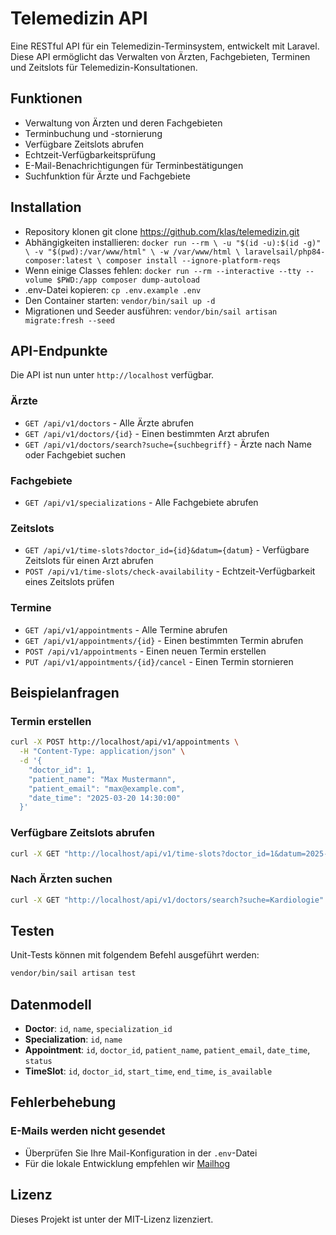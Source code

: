 # Telemedizin API

Eine RESTful API für ein Telemedizin-Terminsystem, entwickelt mit Laravel. Diese API ermöglicht das Verwalten von Ärzten, Fachgebieten, Terminen und Zeitslots für Telemedizin-Konsultationen.

## Funktionen

- Verwaltung von Ärzten und deren Fachgebieten
- Terminbuchung und -stornierung
- Verfügbare Zeitslots abrufen
- Echtzeit-Verfügbarkeitsprüfung
- E-Mail-Benachrichtigungen für Terminbestätigungen
- Suchfunktion für Ärzte und Fachgebiete

## Installation

- Repository klonen git clone https://github.com/klas/telemedizin.git
- Abhängigkeiten installieren: `docker run --rm \
  -u "$(id -u):$(id -g)" \
  -v "$(pwd):/var/www/html" \
  -w /var/www/html \
  laravelsail/php84-composer:latest \
  composer install --ignore-platform-reqs`
- Wenn einige Classes fehlen: `docker run --rm --interactive --tty --volume $PWD:/app composer dump-autoload`
- .env-Datei kopieren: `cp .env.example .env`
- Den Container starten: `vendor/bin/sail up -d`
- Migrationen und Seeder ausführen: `vendor/bin/sail artisan migrate:fresh --seed`

## API-Endpunkte

Die API ist nun unter `http://localhost` verfügbar.

### Ärzte

- `GET /api/v1/doctors` - Alle Ärzte abrufen
- `GET /api/v1/doctors/{id}` - Einen bestimmten Arzt abrufen
- `GET /api/v1/doctors/search?suche={suchbegriff}` - Ärzte nach Name oder Fachgebiet suchen

### Fachgebiete

- `GET /api/v1/specializations` - Alle Fachgebiete abrufen

### Zeitslots

- `GET /api/v1/time-slots?doctor_id={id}&datum={datum}` - Verfügbare Zeitslots für einen Arzt abrufen
- `POST /api/v1/time-slots/check-availability` - Echtzeit-Verfügbarkeit eines Zeitslots prüfen

### Termine

- `GET /api/v1/appointments` - Alle Termine abrufen
- `GET /api/v1/appointments/{id}` - Einen bestimmten Termin abrufen
- `POST /api/v1/appointments` - Einen neuen Termin erstellen
- `PUT /api/v1/appointments/{id}/cancel` - Einen Termin stornieren

## Beispielanfragen

### Termin erstellen

```bash
curl -X POST http://localhost/api/v1/appointments \
  -H "Content-Type: application/json" \
  -d '{
    "doctor_id": 1,
    "patient_name": "Max Mustermann",
    "patient_email": "max@example.com",
    "date_time": "2025-03-20 14:30:00"
  }'
```

### Verfügbare Zeitslots abrufen

```bash
curl -X GET "http://localhost/api/v1/time-slots?doctor_id=1&datum=2025-03-20"
```

### Nach Ärzten suchen

```bash
curl -X GET "http://localhost/api/v1/doctors/search?suche=Kardiologie"
```

## Testen

Unit-Tests können mit folgendem Befehl ausgeführt werden:

```bash
vendor/bin/sail artisan test
```

## Datenmodell

- **Doctor**: `id`, `name`, `specialization_id`
- **Specialization**: `id`, `name`
- **Appointment**: `id`, `doctor_id`, `patient_name`, `patient_email`, `date_time`, `status`
- **TimeSlot**: `id`, `doctor_id`, `start_time`, `end_time`, `is_available`


## Fehlerbehebung

### E-Mails werden nicht gesendet
- Überprüfen Sie Ihre Mail-Konfiguration in der `.env`-Datei
- Für die lokale Entwicklung empfehlen wir [Mailhog](https://github.com/mailhog/MailHog)

## Lizenz
Dieses Projekt ist unter der MIT-Lizenz lizenziert.
